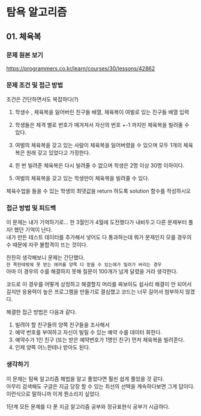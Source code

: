 # 탐욕 알고리즘

## 01. 체육복

### 문제 원본 보기

https://programmers.co.kr/learn/courses/30/lessons/42862

### 문제 조건 및 접근 방법

조건은 간단하면서도 복잡하다(?)

1. 학생수 , 체육복을 잃어버린 친구들 배열, 체육복이 여벌로 있는 친구들 배열 입력

2. 학생들은 체격 별로 번호가 매겨져서 자신의 번호 +-1 까지만 체육복을 빌려줄 수 있다.

3. 여벌의 체육복을 갖고 있는 사람이 체육복을 잃어버렸을 수 있으며 모두 1개의 체육복은 원래 갖고 있었다고 가정한다.

4. 한 번 빌려준 체육복은 다시 빌려줄 수 없으며 학생은 2명 이상 30명 이하이다.

5. 여벌의 체육복을 갖고 있는 학생만이 체육복을 빌려줄 수 있다.

체육수업을 들을 수 있는 학생의 최댓값을 return 하도록 solution 함수를 작성하시오

### 접근 방법 및 피드백

이 문제는 내가 기억하기로... 한 3월인가 4월에 도전했다가 내비두고 다른 문제부터 풀자! 했던 기억이 난다.  
내가 만든 테스트 데이터를 추가해서 넣어도 다 통과하는데 뭐가 문제인지 모를 경우의 수 때문에 자꾸 불합격이 뜨는 것이다.

찬찬히 생각해보니 문제는 간단했다.  
`한 쪽한테밖에 못 받는 애꺼를 양쪽 다 받을 수 있는애가 빌려가 버리는 경우`  
아마 이 경우의 수를 해결하지 못해 질문이 100개가 넘게 달렸을 거라 생각한다.

코드로 이 경우를 어떻게 상정하고 해결할지 머리를 짜보아도 쉽사리 해결이 안 되어서  
길지만 응용력이 높은 프로그램을 만들기로 결심했고 코드는 너무 길어서 첨부하지 않겠다.

해결한 접근 방법은 다음과 같다.

1. 빌려야 할 친구들의 양쪽 친구들을 조사해서
2. 예약 번호를 부여하고 자신이 빌릴 수 있는 예약 수를 데이터 화한다.
3. 예약수가 1인 친구 (또는 받은 예약번호가 1명인 친구) 먼저 체육복을 빌려준다.
4. 인제 양쪽 어느한테나 받아도 된다.

### 생각하기

이 문제는 탐욕 알고리즘 해법을 알고 풀었다면 훨씬 쉽게 풀었을 것 같다.  
아무리 검색해도 구글은 지금 당장 할 수 있는 최선의 선택을 계속하다보면 그게 답이다.  
이런식으로 말하니까 이게 뭔소리지 싶었다.

1단계 모든 문제를 다 푼 지금 알고리즘 공부와 정규표현식 공부가 시급하다.
